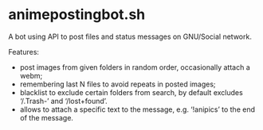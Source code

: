animepostingbot.sh
==================

A bot using API to post files and status messages on GNU/Social network.

Features:

* post images from given folders in random order, occasionally attach a webm;
* remembering last N files to avoid repeats in posted images;
* blacklist to exclude certain folders from search, by default excludes ‘/.Trash-’ and ‘/lost+found’.
* allows to attach a specific text to the message, e.g. ‘!anipics’ to the end of the message. 
